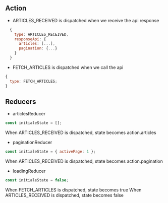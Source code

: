 ## Action

- ARTICLES_RECEIVED is dispatched when we receive the api response

```javascript
  {
    type: ARTICLES_RECEIVED,
    responseApi: {
      articles: [...],
      pagination: {...}
    }
  }
```

- FETCH_ARTICLES is dispatched when we call the api

```javascript
{
  type: FETCH_ARTICLES;
}
```

## Reducers

- articlesReducer

```javascript
const initialeState = [];
```

When ARTICLES_RECEIVED is dispatched, state becomes action.articles

- paginationReducer

```javascript
const initialeState = { activePage: 1 };
```

When ARTICLES_RECEIVED is dispatched, state becomes action.pagination

- loadingReducer

```javascript
const initialeState = false;
```

When FETCH_ARTICLES is dispatched, state becomes true
When ARTICLES_RECEIVED is dispatched, state becomes false
